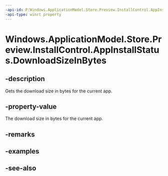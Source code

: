 ----api-id: P:Windows.ApplicationModel.Store.Preview.InstallControl.AppInstallStatus.DownloadSizeInBytes
-api-type: winrt property
---<!-- Property syntaxpublic ulong DownloadSizeInBytes { get; }--># Windows.ApplicationModel.Store.Preview.InstallControl.AppInstallStatus.DownloadSizeInBytes## -descriptionGets the download size in bytes for the current app.## -property-valueThe download size in bytes for the current app.## -remarks## -examples## -see-also